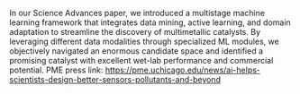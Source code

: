 In our Science Advances paper, we introduced a multistage machine learning framework that integrates data mining, active learning, and domain adaptation to streamline the discovery of multimetallic catalysts. By leveraging different data modalities through specialized ML modules, we objectively navigated an enormous candidate space and identified a promising catalyst with excellent wet-lab performance and commercial potential.
PME press link:
https://pme.uchicago.edu/news/ai-helps-scientists-design-better-sensors-pollutants-and-beyond